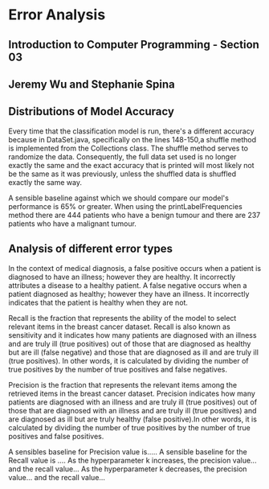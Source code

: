 # Error Analysis
## Introduction to Computer Programming - Section 03
## Jeremy Wu and Stephanie Spina

## Distributions of Model Accuracy
Every time that the classification model is run, there's a different accuracy because in DataSet.java, specifically on the lines 148-150,a shuffle method is implemented from the Collections class. The shuffle method serves to randomize the data. Consequently, the full data set used is no longer exactly the same and the exact accuracy that is printed will most likely not be the same as it was previously, unless the shuffled data is shuffled exactly the same way.

A sensible baseline against which we should compare our model's performance is 65% or greater. When using the printLabelFrequencies method there are 444 patients who have a benign tumour and there are 237 patients who have a malignant tumour. 

## Analysis of different error types
In the context of medical diagnosis, a false positive occurs when a patient is diagnosed to have an illness; however they are healthy. It incorrectly attributes a disease to a healthy patient. A false negative occurs when a patient diagnosed as healthy; however they have an illness. It incorrectly indicates that the patient is healthy when they are not.

Recall is the fraction that represents the ability of the model to select relevant items in the breast cancer dataset. Recall is also known as sensitivity and it indicates how many patients are diagnosed with an illness and are truly ill (true positives) out of those that are diagnosed as healthy but are ill (false negative) and those that are diagnosed as ill and are truly ill (true positives). In other words, it is calculated by dividing the number of true positives by the number of true positives and false negatives.

Precision is the fraction that represents the relevant items among the retrieved items in the breast cancer dataset. Precision indicates how many patients are diagnosed with an illness and are truly ill (true positives) out of those that are diagnosed with an illness and are truly ill (true positives) and are diagnosed as ill but are truly healthy (false positive).In other words, it is calculated by dividing the number of true positives by the number of true positives and false positives.

A sensibles baseline for Precision value is..... 
A sensible baseline for the Recall value is ....
As the hyperparameter k increases, the precision value... and the recall value...
As the hyperparameter k decreases, the precision value... and the recall value...

